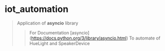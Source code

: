 # iot_automation
> Application of **asyncio** library
>> For Documentation [asyncio] (https://docs.python.org/3/library/asyncio.html)
> To automate of HueLight and SpeakerDevice
